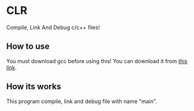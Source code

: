 # CLR
Compile, Link And Debug c/c++ files!

## How to use
You must download gcc before using this!
You can download it from [this link](http://www.equation.com/servlet/equation.cmd?fa=fortran).

## How its works
This program compile, link and debug file with name "main".
